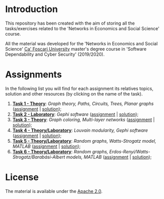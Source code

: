 # Introduction
This repository has been created with the aim of storing all the tasks/exercises related to the 'Networks in Economics and Social Science' course.

All the material was developed for the 'Networks in Economics and Social Science' [Ca' Foscari University](https://www.unive.it/) master's degree course in 'Software Dependability and Cyber Security' (2019/2020).

# Assignments
In the following list you will find for each assignment its relatives topics, solution and other resources (by clicking on the name of the task).

1. [**Task 1 - Theory**](https://github.com/FabioDainese/Networks_in_Economics_and_Social_Science/tree/master/Assignments/Task%201): *Graph theory, Paths, Circuits, Trees, Planar graphs* ([assignment](https://github.com/FabioDainese/Networks_in_Economics_and_Social_Science/blob/master/Assignments/Task%201/Assignment.pdf) | [solution](https://github.com/FabioDainese/Networks_in_Economics_and_Social_Science/blob/master/Assignments/Task%201/Solution.pdf));
2. [**Task 2 - Laboratory**](https://github.com/FabioDainese/Networks_in_Economics_and_Social_Science/tree/master/Assignments/Task%202): *Gephi software* ([assignment](https://github.com/FabioDainese/Networks_in_Economics_and_Social_Science/blob/master/Assignments/Task%202/Assignment.pdf) | [solution](https://github.com/FabioDainese/Networks_in_Economics_and_Social_Science/blob/master/Assignments/Task%202/Solution.pdf));
3. [**Task 3 - Theory**](https://github.com/FabioDainese/Networks_in_Economics_and_Social_Science/tree/master/Assignments/Task%203): *Graph coloring, Multi-layer networks* ([assignment](https://github.com/FabioDainese/Networks_in_Economics_and_Social_Science/blob/master/Assignments/Task%203/Assignment.pdf) | [solution](https://github.com/FabioDainese/Networks_in_Economics_and_Social_Science/blob/master/Assignments/Task%203/Solution.pdf));
4. [**Task 4 - Theory/Laboratory**](https://github.com/FabioDainese/Networks_in_Economics_and_Social_Science/tree/master/Assignments/Task%204): *Louvain modularity, Gephi software* ([assignment](https://github.com/FabioDainese/Networks_in_Economics_and_Social_Science/blob/master/Assignments/Task%204/Assignment.pdf) | [solution](https://github.com/FabioDainese/Networks_in_Economics_and_Social_Science/blob/master/Assignments/Task%204/Solution.pdf));
3. [**Task 5 - Theory/Laboratory**](https://github.com/FabioDainese/Networks_in_Economics_and_Social_Science/tree/master/Assignments/Task%205): *Random graphs, Watts-Strogatz model, MATLAB* ([assignment](https://github.com/FabioDainese/Networks_in_Economics_and_Social_Science/blob/master/Assignments/Task%205/Assignment.pdf) | [solution](https://github.com/FabioDainese/Networks_in_Economics_and_Social_Science/blob/master/Assignments/Task%205/Solution.pdf));
3. [**Task 6 - Theory/Laboratory**](https://github.com/FabioDainese/Networks_in_Economics_and_Social_Science/tree/master/Assignments/Task%206): *Random graphs, Erdos-Renyi/Watts-Strogatz/Barabási-Albert models, MATLAB* ([assignment](https://github.com/FabioDainese/Networks_in_Economics_and_Social_Science/blob/master/Assignments/Task%206/Assignment.pdf) | [solution](https://github.com/FabioDainese/Networks_in_Economics_and_Social_Science/blob/master/Assignments/Task%206/Solution.pdf));

# License
The material is available under the [Apache 2.0](https://github.com/FabioDainese/Networks_in_Economics_and_Social_Science/blob/master/LICENSE).
